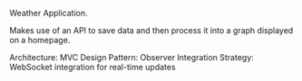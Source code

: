Weather Application.

Makes use of an API to save data and then process it into a graph displayed on a homepage.

Architecture: MVC
Design Pattern: Observer
Integration Strategy: WebSocket integration for real-time updates
